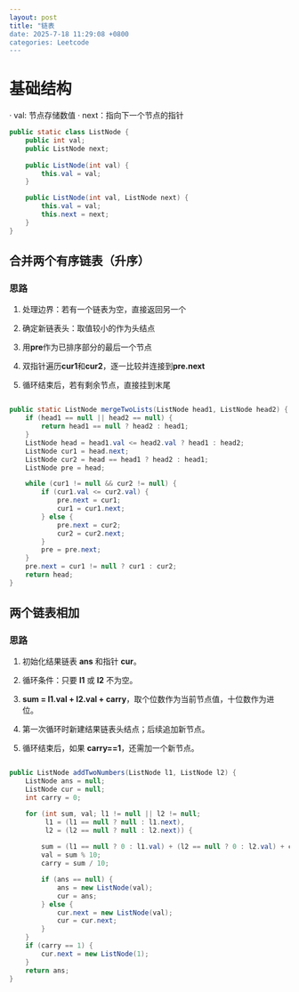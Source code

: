 ```yaml
---
layout: post
title: "链表
date: 2025-7-18 11:29:08 +0800
categories: Leetcode
---
```


# 基础结构

· val: 节点存储数值
· next：指向下一个节点的指针

```java
public static class ListNode {
    public int val;
    public ListNode next;
    
    public ListNode(int val) {
        this.val = val;
    }

    public ListNode(int val, ListNode next) {
        this.val = val;
        this.next = next;
    }
}

```

## 合并两个有序链表（升序）

### 思路

1. 处理边界：若有一个链表为空，直接返回另一个

2. 确定新链表头：取值较小的作为头结点

3. 用**pre**作为已排序部分的最后一个节点

4. 双指针遍历**cur1**和**cur2**，逐一比较并连接到**pre.next**

5. 循环结束后，若有剩余节点，直接挂到末尾

```java

public static ListNode mergeTwoLists(ListNode head1, ListNode head2) {
    if (head1 == null || head2 == null) {
        return head1 == null ? head2 : head1;
    }
    ListNode head = head1.val <= head2.val ? head1 : head2;
    ListNode cur1 = head.next;
    ListNode cur2 = head == head1 ? head2 : head1;
    ListNode pre = head;

    while (cur1 != null && cur2 != null) {
        if (cur1.val <= cur2.val) {
            pre.next = cur1;
            cur1 = cur1.next;
        } else {
            pre.next = cur2;
            cur2 = cur2.next;
        }
        pre = pre.next;
    }
    pre.next = cur1 != null ? cur1 : cur2;
    return head;
}

```


## 两个链表相加

### 思路

1. 初始化结果链表 **ans** 和指针 **cur**。

2. 循环条件：只要 **l1** 或 **l2** 不为空。

3. **sum = l1.val + l2.val + carry**，取个位数作为当前节点值，十位数作为进位。

4. 第一次循环时新建结果链表头结点；后续追加新节点。

5. 循环结束后，如果 **carry==1**，还需加一个新节点。

```java

public ListNode addTwoNumbers(ListNode l1, ListNode l2) {
    ListNode ans = null;
    ListNode cur = null;
    int carry = 0;

    for (int sum, val; l1 != null || l2 != null;
         l1 = (l1 == null ? null : l1.next),
         l2 = (l2 == null ? null : l2.next)) {
        
        sum = (l1 == null ? 0 : l1.val) + (l2 == null ? 0 : l2.val) + carry;
        val = sum % 10;
        carry = sum / 10;

        if (ans == null) {
            ans = new ListNode(val);
            cur = ans;
        } else {
            cur.next = new ListNode(val);
            cur = cur.next;
        }
    }
    if (carry == 1) {
        cur.next = new ListNode(1);
    }
    return ans;
}
```

